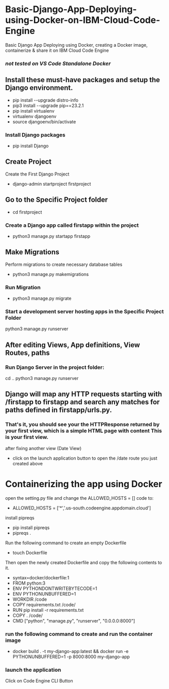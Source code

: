 # Basic-Django-App-Deploying-using-Docker-on-IBM-Cloud-Code-Engine
Basic Django App Deploying using Docker, creating a Docker image, containerize &amp; share it on IBM Cloud Code Engine 
### _not tested on VS Code Standalone Docker_

## Install these must-have packages and setup the Django environment.
- pip install --upgrade distro-info
- pip3 install --upgrade pip==23.2.1
- pip install virtualenv
- virtualenv djangoenv
- source djangoenv/bin/activate

### Install Django packages
- pip install Django

## Create Project
Create the First Django Project
- django-admin startproject firstproject

## Go to the Specific Project folder
- cd firstproject

### Create a Django app called firstapp within the project
- python3 manage.py startapp firstapp

## Make Migrations
Perform migrations to create necessary database tables
- python3 manage.py makemigrations

### Run Migration
- python3 manage.py migrate

### Start a development server hosting apps in the Specific Project Folder
python3 manage.py runserver

## After editing Views, App definitions, View Routes, paths
### Run Django Server in the project folder:

cd ..
python3 manage.py runserver

## Django will map any HTTP requests starting with /firstapp to firstapp and search any matches for paths defined in firstapp/urls.py.

### That's it, you should see your the HTTPResponse returned by your first view, which is a simple HTML page with content This is your first view.

after fixing another view (Date View)
- click on the launch application button to open the /date route you just created above 

# Containerizing the app using Docker

open the setting.py file and change the ALLOWED_HOSTS = [] code to:
- ALLOWED_HOSTS = ['*','.us-south.codeengine.appdomain.cloud']

install pipreqs
- pip install pipreqs
- pipreqs .

Run the following command to create an empty Dockerfile
- touch Dockerfile

Then open the newly created Dockerfile and copy the following contents to it.
- syntax=docker/dockerfile:1
- FROM python:3
- ENV PYTHONDONTWRITEBYTECODE=1
- ENV PYTHONUNBUFFERED=1
- WORKDIR /code
- COPY requirements.txt /code/
- RUN pip install -r requirements.txt
- COPY . /code/
- CMD ["python", "manage.py", "runserver", "0.0.0.0:8000"]

### run the following command to create and run the container image
- docker build . -t my-django-app:latest && docker run -e PYTHONUNBUFFERED=1 -p  8000:8000 my-django-app 

### launch the application
Click on Code Engine CLI Button

